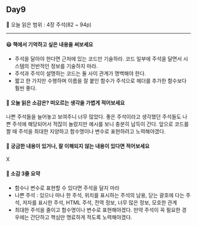 ## Day9
🔖 오늘 읽은 범위 : 4장 주석(82 ~ 94p) 
  
---

#### 😃 책에서 기억하고 싶은 내용을 써보세요
- 주석을 달아야 한다면 근처에 있는 코드만 기술하라. 코드 일부에 주석을 달면서 시스템의 전반적인 정보를 기술하지 마라.
- 주석과 주석이 설명하는 코드는 둘 사이 관계가 명백해야 한다.
- 짧고 한 가지만 수행하며 이름을 잘 붙인 함수가 주석으로 헤더를 추가한 함수보다 훨씬 좋다.

#### 🤔 오늘 읽은 소감은? 떠오르는 생각을 가볍게 적어보세요
나쁜 주석들을 늘어놓고 보여주니 너무 많았다. 좋은 주석이라고 생각했던 주석들도 나쁜 주석에 해당되어서 적잖이 놀랐지만 예시를 보니 충분히 납득이 간다. 앞으로 코드를 짤 때 주석을 최대한 지양하고 함수명이나 변수로 표현하려고 노력해야겠다.

#### 🔎 궁금한 내용이 있거나, 잘 이해되지 않는 내용이 있다면 적어보세요 
X

#### 📝 소감 3줄 요약
- 함수나 변수로 표현할 수 있다면 주석을 달지 마라
- 나쁜 주석 : 있으나 마나 한 주석, 위치를 표시하는 주석의 남용, 닫는 괄호에 다는 주석, 저자를 표시한 주석, HTML 주석, 전역 정보, 너무 많은 정보, 모호한 관계
- 최대한 주석을 줄이고 함수명이나 변수로 표현해야겠다. 만약 주석이 꼭 필요한 경우에는 간단하고 핵심만 명료하게 적도록 노력해야겠다.
